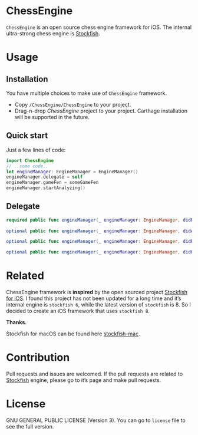# ChessEngine

`ChessEngine` is an open source chess engine framework for iOS. The internal ultra-strong chess engine is [Stockfish][1].

# Usage

## Installation

You have multiple choices to make use of `ChessEngine` framework.
- Copy `/ChessEngine/ChessEngine` to your project.
- Drag-n-drop _ChessEngine_ project to your project.
Carthage installation will be supported in the future.

## Quick start

Just a few lines of code:

```swift
import ChessEngine
// ..some code..
let engineManager: EngineManager = EngineManager()
engineManager.delegate = self
engineManager.gameFen = someGameFen
engineManager.startAnalyzing()
```

## Delegate

```swift
required public func engineManager(_ engineManager: EngineManager, didReceiveBestMove bestMove: String?, ponderMove: String?)
 
optional public func engineManager(_ engineManager: EngineManager, didAnalyzeCurrentMove currentMove: String, number: Int, depth: Int)

optional public func engineManager(_ engineManager: EngineManager, didReceivePrincipalVariation pv: String)

optional public func engineManager(_ engineManager: EngineManager, didUpdateSearchingStatus searchingStatus: String)
```

# Related

ChessEngine framework is **inspired** by the open sourced project [Stockfish for iOS][2]. I found this project has not been updated for a long time and it’s internal engine is `stockfish 6`, while the latest version of `stockfish` is 8. So I decided to create an iOS framework that uses `stockfish 8`. 

**Thanks.**

Stockfish for macOS can be found here [stockfish-mac][3].

# Contribution

Pull requests and issues are welcomed.  If the pull requests are related to [Stockfish][4] engine, please go to it’s page and make pull requests.

# License

GNU GENERAL PUBLIC LICENSE (Version 3).
You can go to `license` file to see the full version.



[1]:	https://stockfishchess.org
[2]:	https://itunes.apple.com/us/app/stockfish-chess/id305558605?mt=8
[3]:	https://github.com/daylen/stockfish-mac
[4]:	https://stockfishchess.org